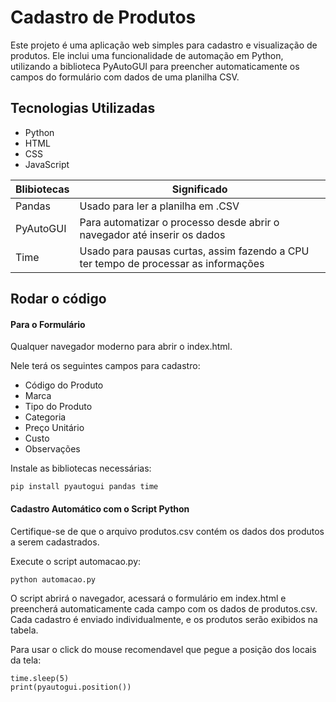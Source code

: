 # Cadastro de Produtos

Este projeto é uma aplicação web simples para cadastro e visualização de produtos. Ele inclui uma funcionalidade de automação em Python, utilizando a biblioteca PyAutoGUI para preencher automaticamente os campos do formulário com dados de uma planilha CSV.
 
## Tecnologias Utilizadas
- Python
- HTML
- CSS
- JavaScript

| Blibiotecas | Significado |
|--------|-------------|
|Pandas |Usado para ler a planilha em .CSV|
|PyAutoGUI |Para automatizar o processo desde abrir o navegador até inserir os dados|
|Time|Usado para pausas curtas, assim fazendo a CPU ter tempo de processar as informações|

## Rodar o código

#### Para o Formulário
Qualquer navegador moderno para abrir o index.html.

Nele terá os seguintes campos para cadastro:
- Código do Produto
- Marca
- Tipo do Produto
- Categoria
- Preço Unitário
- Custo
- Observações

Instale as bibliotecas necessárias:
```
pip install pyautogui pandas time
```

#### Cadastro Automático com o Script Python
Certifique-se de que o arquivo produtos.csv contém os dados dos produtos a serem cadastrados.

Execute o script automacao.py:
```
python automacao.py
```
 
O script abrirá o navegador, acessará o formulário em index.html e preencherá automaticamente cada campo com os dados de produtos.csv. Cada cadastro é enviado individualmente, e os produtos serão exibidos na tabela.


Para usar o click do mouse recomendavel que pegue a posição dos locais da tela:
```
time.sleep(5)
print(pyautogui.position())
```